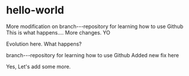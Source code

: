 # hello-world
More modification on branch---repository for learning how to use Github
This is what happens....
More changes. YO

Evolution here. What happens?

branch---repository for learning how to use Github
Added new fix here

Yes, Let's add some more.
